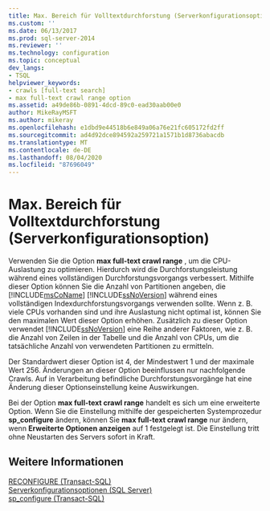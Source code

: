 ```yaml
---
title: Max. Bereich für Volltextdurchforstung (Serverkonfigurationsoption) | Microsoft-Dokumentation
ms.custom: ''
ms.date: 06/13/2017
ms.prod: sql-server-2014
ms.reviewer: ''
ms.technology: configuration
ms.topic: conceptual
dev_langs:
- TSQL
helpviewer_keywords:
- crawls [full-text search]
- max full-text crawl range option
ms.assetid: a49de86b-0891-4dcd-89c0-ead30aab00e0
author: MikeRayMSFT
ms.author: mikeray
ms.openlocfilehash: e1dbd9e44518b6e849a06a76e21fc605172fd2ff
ms.sourcegitcommit: ad4d92dce894592a259721a1571b1d8736abacdb
ms.translationtype: MT
ms.contentlocale: de-DE
ms.lasthandoff: 08/04/2020
ms.locfileid: "87696049"
---
```

# <a name="max-full-text-crawl-range-server-configuration-option"></a>Max. Bereich für Volltextdurchforstung (Serverkonfigurationsoption)
  Verwenden Sie die Option **max full-text crawl range** , um die CPU-Auslastung zu optimieren. Hierdurch wird die Durchforstungsleistung während eines vollständigen Durchforstungsvorgangs verbessert. Mithilfe dieser Option können Sie die Anzahl von Partitionen angeben, die [!INCLUDE[msCoName](../../includes/msconame-md.md)] [!INCLUDE[ssNoVersion](../../includes/ssnoversion-md.md)] während eines vollständigen Indexdurchforstungsvorgangs verwenden sollte. Wenn z. B. viele CPUs vorhanden sind und ihre Auslastung nicht optimal ist, können Sie den maximalen Wert dieser Option erhöhen. Zusätzlich zu dieser Option verwendet [!INCLUDE[ssNoVersion](../../includes/ssnoversion-md.md)] eine Reihe anderer Faktoren, wie z. B. die Anzahl von Zeilen in der Tabelle und die Anzahl von CPUs, um die tatsächliche Anzahl von verwendeten Partitionen zu ermitteln.  
  
 Der Standardwert dieser Option ist 4, der Mindestwert 1 und der maximale Wert 256. Änderungen an dieser Option beeinflussen nur nachfolgende Crawls. Auf in Verarbeitung befindliche Durchforstungsvorgänge hat eine Änderung dieser Optionseinstellung keine Auswirkungen.  
  
 Bei der Option **max full-text crawl range** handelt es sich um eine erweiterte Option. Wenn Sie die Einstellung mithilfe der gespeicherten Systemprozedur **sp_configure** ändern, können Sie **max full-text crawl range** nur ändern, wenn **Erweiterte Optionen anzeigen** auf 1 festgelegt ist. Die Einstellung tritt ohne Neustarten des Servers sofort in Kraft.  
  
## <a name="see-also"></a>Weitere Informationen  
 [RECONFIGURE &#40;Transact-SQL&#41;](/sql/t-sql/language-elements/reconfigure-transact-sql)   
 [Serverkonfigurationsoptionen &#40;SQL Server&#41;](server-configuration-options-sql-server.md)   
 [sp_configure &#40;Transact-SQL&#41;](/sql/relational-databases/system-stored-procedures/sp-configure-transact-sql)  
  
  

